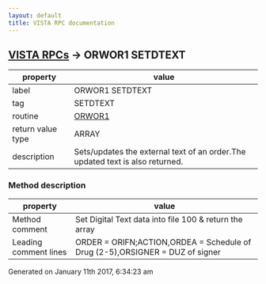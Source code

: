 ```yaml
---
layout: default
title: VISTA RPC documentation
---
```




## [VISTA RPCs](TableOfContent.md) &#8594; ORWOR1 SETDTEXT 

 property | value 
--- | --- 
 label | ORWOR1 SETDTEXT
 tag | SETDTEXT
 routine | [ORWOR1](http://code.osehra.org/dox/Routine_ORWOR1_source.html)
 return value type | ARRAY
 description | Sets/updates the external text of an order.The updated text is also returned.


### Method description

 property | value 
--- | --- 
 Method comment | Set Digital Text data into file 100 & return the array
 Leading comment lines | ORDER = ORIFN;ACTION,ORDEA = Schedule of Drug (2-5),ORSIGNER = DUZ of signer




Generated on January 11th 2017, 6:34:23 am